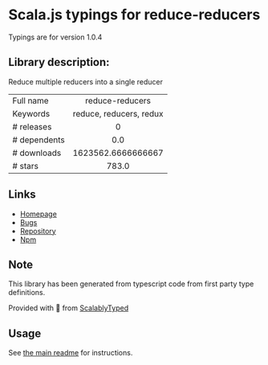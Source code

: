 
# Scala.js typings for reduce-reducers

Typings are for version 1.0.4

## Library description:
Reduce multiple reducers into a single reducer

|                    |                 |
| ------------------ | :-------------: |
| Full name          | reduce-reducers |
| Keywords           | reduce, reducers, redux |
| # releases         | 0 |
| # dependents       | 0.0 |
| # downloads        | 1623562.6666666667 |
| # stars            | 783.0 |

## Links
- [Homepage](https://github.com/redux-utilities/reduce-reducers#readme)
- [Bugs](https://github.com/redux-utilities/reduce-reducers/issues)
- [Repository](https://github.com/redux-utilities/reduce-reducers)
- [Npm](https://www.npmjs.com/package/reduce-reducers)
    


## Note
This library has been generated from typescript code from first party type definitions.

Provided with :purple_heart: from [ScalablyTyped](https://github.com/oyvindberg/ScalablyTyped)

## Usage
See [the main readme](../../readme.md) for instructions.


